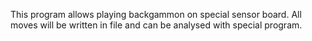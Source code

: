 This program allows playing backgammon on special sensor board. All moves will be written in file and can be analysed with special program.